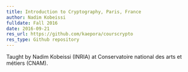 ```yaml
---
title: Introduction to Cryptography, Paris, France
author: Nadim Kobeissi
fulldate: Fall 2016
date: 2016-09-21
res_url: https://github.com/kaepora/courscrypto
res_type: Github repository
---
```

Taught by Nadim Kobeissi (INRIA) at Conservatoire national des arts et métiers (CNAM).
